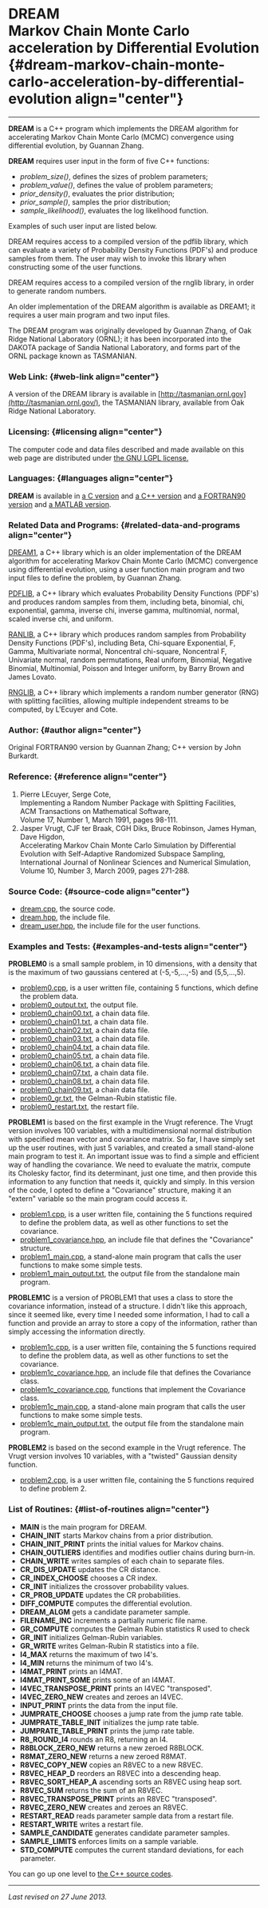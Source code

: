 DREAM\
Markov Chain Monte Carlo acceleration by Differential Evolution {#dream-markov-chain-monte-carlo-acceleration-by-differential-evolution align="center"}
===============================================================

------------------------------------------------------------------------

**DREAM** is a C++ program which implements the DREAM algorithm for
accelerating Markov Chain Monte Carlo (MCMC) convergence using
differential evolution, by Guannan Zhang.

**DREAM** requires user input in the form of five C++ functions:

-   *problem\_size()*, defines the sizes of problem parameters;
-   *problem\_value()*, defines the value of problem parameters;
-   *prior\_density()*, evaluates the prior distribution;
-   *prior\_sample()*, samples the prior distribution;
-   *sample\_likelihood()*, evaluates the log likelihood function.

Examples of such user input are listed below.

DREAM requires access to a compiled version of the pdflib library, which
can evaluate a variety of Probability Density Functions (PDF's) and
produce samples from them. The user may wish to invoke this library when
constructing some of the user functions.

DREAM requires access to a compiled version of the rnglib library, in
order to generate random numbers.

An older implementation of the DREAM algorithm is available as DREAM1;
it requires a user main program and two input files.

The DREAM program was originally developed by Guannan Zhang, of Oak
Ridge National Laboratory (ORNL); it has been incorporated into the
DAKOTA package of Sandia National Laboratory, and forms part of the ORNL
package known as TASMANIAN.

### Web Link: {#web-link align="center"}

A version of the DREAM library is available in
[http://tasmanian.ornl.gov](http://tasmanian.ornl.gov/), the TASMANIAN
library, available from Oak Ridge National Laboratory.

### Licensing: {#licensing align="center"}

The computer code and data files described and made available on this
web page are distributed under [the GNU LGPL
license.](../../txt/gnu_lgpl.txt)

### Languages: {#languages align="center"}

**DREAM** is available in [a C version](../../c_src/dream/dream.html)
and [a C++ version](../../cpp_src/dream/dream.html) and [a FORTRAN90
version](../../f_src/dream/dream.html) and [a MATLAB
version](../../m_src/dream/dream.html).

### Related Data and Programs: {#related-data-and-programs align="center"}

[DREAM1](../../cpp_src/dream1/dream1.html), a C++ library which is an
older implementation of the DREAM algorithm for accelerating Markov
Chain Monte Carlo (MCMC) convergence using differential evolution, using
a user function main program and two input files to define the problem,
by Guannan Zhang.

[PDFLIB](../../cpp_src/pdflib/pdflib.html), a C++ library which
evaluates Probability Density Functions (PDF's) and produces random
samples from them, including beta, binomial, chi, exponential, gamma,
inverse chi, inverse gamma, multinomial, normal, scaled inverse chi, and
uniform.

[RANLIB](../../cpp_src/ranlib/ranlib.html), a C++ library which produces
random samples from Probability Density Functions (PDF's), including
Beta, Chi-square Exponential, F, Gamma, Multivariate normal, Noncentral
chi-square, Noncentral F, Univariate normal, random permutations, Real
uniform, Binomial, Negative Binomial, Multinomial, Poisson and Integer
uniform, by Barry Brown and James Lovato.

[RNGLIB](../../cpp_src/rnglib/rnglib.html), a C++ library which
implements a random number generator (RNG) with splitting facilities,
allowing multiple independent streams to be computed, by L'Ecuyer and
Cote.

### Author: {#author align="center"}

Original FORTRAN90 version by Guannan Zhang; C++ version by John
Burkardt.

### Reference: {#reference align="center"}

1.  Pierre LEcuyer, Serge Cote,\
    Implementing a Random Number Package with Splitting Facilities,\
    ACM Transactions on Mathematical Software,\
    Volume 17, Number 1, March 1991, pages 98-111.
2.  Jasper Vrugt, CJF ter Braak, CGH Diks, Bruce Robinson, James Hyman,
    Dave Higdon,\
    Accelerating Markov Chain Monte Carlo Simulation by Differential
    Evolution with Self-Adaptive Randomized Subspace Sampling,\
    International Journal of Nonlinear Sciences and Numerical
    Simulation,\
    Volume 10, Number 3, March 2009, pages 271-288.

### Source Code: {#source-code align="center"}

-   [dream.cpp](dream.cpp), the source code.
-   [dream.hpp](dream.hpp), the include file.
-   [dream\_user.hpp](dream_user.hpp), the include file for the user
    functions.

### Examples and Tests: {#examples-and-tests align="center"}

**PROBLEM0** is a small sample problem, in 10 dimensions, with a density
that is the maximum of two gaussians centered at (-5,-5,...,-5) and
(5,5,...,5).

-   [problem0.cpp](problem0.cpp), is a user written file, containing 5
    functions, which define the problem data.
-   [problem0\_output.txt](problem0_output.txt), the output file.
-   [problem0\_chain00.txt](problem0_chain00.txt), a chain data file.
-   [problem0\_chain01.txt](problem0_chain01.txt), a chain data file.
-   [problem0\_chain02.txt](problem0_chain02.txt), a chain data file.
-   [problem0\_chain03.txt](problem0_chain03.txt), a chain data file.
-   [problem0\_chain04.txt](problem0_chain04.txt), a chain data file.
-   [problem0\_chain05.txt](problem0_chain05.txt), a chain data file.
-   [problem0\_chain06.txt](problem0_chain06.txt), a chain data file.
-   [problem0\_chain07.txt](problem0_chain07.txt), a chain data file.
-   [problem0\_chain08.txt](problem0_chain08.txt), a chain data file.
-   [problem0\_chain09.txt](problem0_chain09.txt), a chain data file.
-   [problem0\_gr.txt](problem0_gr.txt), the Gelman-Rubin statistic
    file.
-   [problem0\_restart.txt](problem0_restart.txt), the restart file.

**PROBLEM1** is based on the first example in the Vrugt reference. The
Vrugt version involves 100 variables, with a multidimensional normal
distribution with specified mean vector and covariance matrix. So far, I
have simply set up the user routines, with just 5 variables, and created
a small stand-alone main program to test it. An important issue was to
find a simple and efficient way of handling the covariance. We need to
evaluate the matrix, compute its Cholesky factor, find its determinant,
just one time, and then provide this information to any function that
needs it, quickly and simply. In this version of the code, I opted to
define a "Covariance" structure, making it an "extern" variable so the
main program could access it.

-   [problem1.cpp](problem1.cpp), is a user written file, containing the
    5 functions required to define the problem data, as well as other
    functions to set the covariance.
-   [problem1\_covariance.hpp](problem1_covariance.hpp), an include file
    that defines the "Covariance" structure.
-   [problem1\_main.cpp](problem1_main.cpp), a stand-alone main program
    that calls the user functions to make some simple tests.
-   [problem1\_main\_output.txt](problem1_main_output.txt), the output
    file from the standalone main program.

**PROBLEM1C** is a version of PROBLEM1 that uses a class to store the
covariance information, instead of a structure. I didn't like this
approach, since it seemed like, every time I needed some information, I
had to call a function and provide an array to store a copy of the
information, rather than simply accessing the information directly.

-   [problem1c.cpp](problem1c.cpp), is a user written file, containing
    the 5 functions required to define the problem data, as well as
    other functions to set the covariance.
-   [problem1c\_covariance.hpp](problem1c_covariance.hpp), an include
    file that defines the Covariance class.
-   [problem1c\_covariance.cpp](problem1c_covariance.cpp), functions
    that implement the Covariance class.
-   [problem1c\_main.cpp](problem1c_main.cpp), a stand-alone main
    program that calls the user functions to make some simple tests.
-   [problem1c\_main\_output.txt](problem1c_main_output.txt), the output
    file from the standalone main program.

**PROBLEM2** is based on the second example in the Vrugt reference. The
Vrugt version involves 10 variables, with a "twisted" Gaussian density
function.

-   [problem2.cpp](problem2.cpp), is a user written file, containing the
    5 functions required to define problem 2.

### List of Routines: {#list-of-routines align="center"}

-   **MAIN** is the main program for DREAM.
-   **CHAIN\_INIT** starts Markov chains from a prior distribution.
-   **CHAIN\_INIT\_PRINT** prints the initial values for Markov chains.
-   **CHAIN\_OUTLIERS** identifies and modifies outlier chains during
    burn-in.
-   **CHAIN\_WRITE** writes samples of each chain to separate files.
-   **CR\_DIS\_UPDATE** updates the CR distance.
-   **CR\_INDEX\_CHOOSE** chooses a CR index.
-   **CR\_INIT** initializes the crossover probability values.
-   **CR\_PROB\_UPDATE** updates the CR probabilities.
-   **DIFF\_COMPUTE** computes the differential evolution.
-   **DREAM\_ALGM** gets a candidate parameter sample.
-   **FILENAME\_INC** increments a partially numeric file name.
-   **GR\_COMPUTE** computes the Gelman Rubin statistics R used to check
-   **GR\_INIT** initializes Gelman-Rubin variables.
-   **GR\_WRITE** writes Gelman-Rubin R statistics into a file.
-   **I4\_MAX** returns the maximum of two I4's.
-   **I4\_MIN** returns the minimum of two I4's.
-   **I4MAT\_PRINT** prints an I4MAT.
-   **I4MAT\_PRINT\_SOME** prints some of an I4MAT.
-   **I4VEC\_TRANSPOSE\_PRINT** prints an I4VEC "transposed".
-   **I4VEC\_ZERO\_NEW** creates and zeroes an I4VEC.
-   **INPUT\_PRINT** prints the data from the input file.
-   **JUMPRATE\_CHOOSE** chooses a jump rate from the jump rate table.
-   **JUMPRATE\_TABLE\_INIT** initializes the jump rate table.
-   **JUMPRATE\_TABLE\_PRINT** prints the jump rate table.
-   **R8\_ROUND\_I4** rounds an R8, returning an I4.
-   **R8BLOCK\_ZERO\_NEW** returns a new zeroed R8BLOCK.
-   **R8MAT\_ZERO\_NEW** returns a new zeroed R8MAT.
-   **R8VEC\_COPY\_NEW** copies an R8VEC to a new R8VEC.
-   **R8VEC\_HEAP\_D** reorders an R8VEC into a descending heap.
-   **R8VEC\_SORT\_HEAP\_A** ascending sorts an R8VEC using heap sort.
-   **R8VEC\_SUM** returns the sum of an R8VEC.
-   **R8VEC\_TRANSPOSE\_PRINT** prints an R8VEC "transposed".
-   **R8VEC\_ZERO\_NEW** creates and zeroes an R8VEC.
-   **RESTART\_READ** reads parameter sample data from a restart file.
-   **RESTART\_WRITE** writes a restart file.
-   **SAMPLE\_CANDIDATE** generates candidate parameter samples.
-   **SAMPLE\_LIMITS** enforces limits on a sample variable.
-   **STD\_COMPUTE** computes the current standard deviations, for each
    parameter.

You can go up one level to [the C++ source codes](../cpp_src.html).

------------------------------------------------------------------------

*Last revised on 27 June 2013.*

